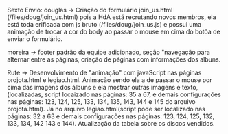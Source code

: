 Sexto Envio:
  douglas -> Criação do formulário join_us.html (/files/doug/join_us.html) pois a HdA está recrutando novos membros, ela está toda erificada com js bruto (/files/doug/join_us.js) e possui uma animação de trocar a cor do body ao passar o mouse em cima do botõa de enviar o formulário.
 
 moreira -> footer padrão da equipe adicionado, seção "navegação para alternar entre as páginas, criação de páginas com informações dos albuns.

Rute -> Desenvolvimento de "animação" com javaScript nas páginas projota.html e legiao.html. Animação sendo ela a de passar o mouse por cima das imagens dos álbuns e ela mostrar outras imagens e texto, (localizadas, script locaizado nas páginas: 35 a 67, e demais configurações nas páginas: 123, 124, 125, 133, 134, 135, 143, 144 e 145 do arquivo projota.html). Já no arquivo legiao.html(script pode ser localizado nas páginas: 32 a 63 e demais configurações nas páginas: 123, 124, 125, 132, 133, 134, 142 143 e 144). Atualização da tabela sobre os discos vendidos.
